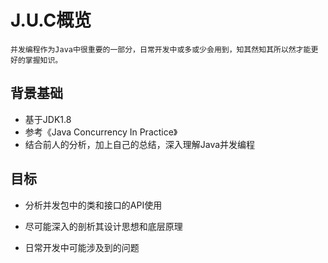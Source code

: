 # J.U.C概览
	并发编程作为Java中很重要的一部分，日常开发中或多或少会用到，知其然知其所以然才能更好的掌握知识。



## 背景基础
+ 基于JDK1.8
+ 参考《Java Concurrency In Practice》
+ 结合前人的分析，加上自己的总结，深入理解Java并发编程

## 目标
+ 分析并发包中的类和接口的API使用


+ 尽可能深入的剖析其设计思想和底层原理


+ 日常开发中可能涉及到的问题



